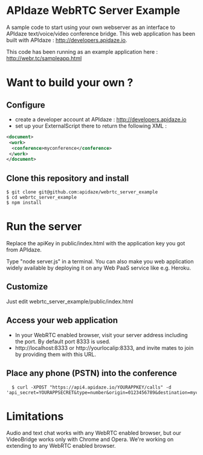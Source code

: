 # APIdaze WebRTC Server Example

A sample code to start using your own webserver as an interface to APIdaze text/voice/video conference bridge. This web application has been built with APIdaze : http://developers.apidaze.io.

This code has been running as an example application here : http://webr.tc/sampleapp.html

# Want to build your own ?

## Configure
- create a developer account at APIdaze : http://developers.apidaze.io
- set up your ExternalScript there to return the following XML :
```xml
<document>
 <work>
  <conference>myconference</conference>
 </work>
</document>
```
## Clone this repository and install
	$ git clone git@github.com:apidaze/webrtc_server_example
	$ cd webrtc_server_example
	$ npm install

# Run the server

Replace the apiKey in public/index.html with the application key you got from APIdaze.

Type "node server.js" in a terminal. You can also make you web application widely available by deploying it on any Web PaaS service like e.g. Heroku.

## Customize

Just edit webrtc_server_example/public/index.html

## Access your web application

- In your WebRTC enabled browser, visit your server address including the port. By default port 8333 is used.
- http://localhost:8333 or http://yourlocalip:8333, and invite mates to join by providing them with this URL.

## Place any phone (PSTN) into the conference
	  $ curl -XPOST "https://api4.apidaze.io/YOURAPPKEY/calls" -d 'api_secret=YOURAPPSECRET&type=number&origin=0123456789&destination=myconference'

# Limitations

Audio and text chat works with any WebRTC enabled browser, but our VideoBridge works only with Chrome and Opera. We're working on extending to any WebRTC enabled browser.
